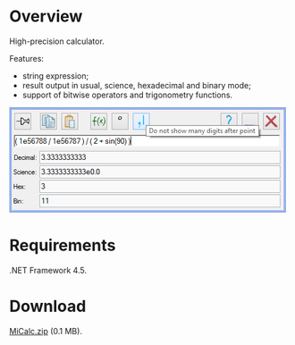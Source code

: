 # Overview

High-precision calculator.

Features:

- string expression;
- result output in usual, science, hexadecimal and binary mode;
- support of bitwise operators and trigonometry functions.

![MiCalc.png](_src/MiCalc.png)

# Requirements

.NET Framework 4.5.

# Download

[MiCalc.zip](https://github.com/liiws/MiCalc/releases/download/1.0.3/MiCalc.zip) (0.1 MB).
